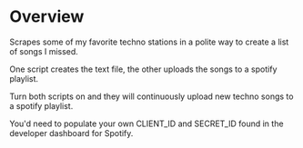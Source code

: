 # Overview
Scrapes some of my favorite techno stations in a polite way to create a list of songs I missed. 

One script creates the text file, the other uploads the songs to a spotify playlist. 

Turn both scripts on and they will continuously upload new techno songs to a spotify playlist. 

You'd need to populate your own CLIENT_ID and SECRET_ID found in the developer dashboard for Spotify.
